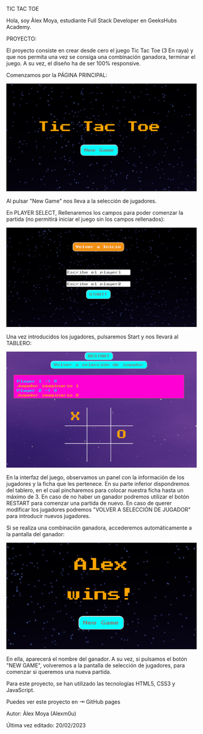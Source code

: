 TIC TAC TOE

Hola, soy Àlex Moya, estudiante Full Stack Developer en GeeksHubs Academy.

PROYECTO:

El proyecto consiste en crear desde cero el juego Tic Tac Toe (3 En raya) y que nos permita una vez se consiga una combinación ganadora, terminar el juego. A su vez, el diseño ha de ser 100% responsive.

Comenzamos por la PÁGINA PRINCIPAL:

![imagen](./img/INDEX.PNG)

Al pulsar "New Game" nos lleva a la selección de jugadores.

En PLAYER SELECT, Rellenaremos los campos para poder comenzar la partida (no permitirá iniciar el juego sin los campos rellenados):

![imagen](./img/playerselect.PNG)

Una vez introducidos los jugadores, pulsaremos Start y nos llevará al TABLERO: 

![imagen](./img/tablero.PNG)

En la interfaz del juego,  observamos un panel con la información de los jugadores y la ficha que les pertenece. En su parte inferior dispondremos del tablero, en el cual pincharemos para colocar nuestra ficha hasta un máximo de 3. En caso de no haber un ganador
podremos utilizar el botón RESTART para comenzar una partida de nuevo. En caso de querer modificar los jugadores podremos "VOLVER A SELECCIÓN DE JUGADOR" para introducir nuevos jugadores.

Si se realiza una combinación ganadora, accederemos automáticamente a la pantalla del ganador:

![imagen](./img/Win.PNG)

En ella, aparecerá el nombre del ganador. A su vez, si pulsamos el botón "NEW GAME", volveremos  a la pantalla de selección de jugadores, para comenzar si queremos una nueva partida.

Para este proyecto, se han utilizado las tecnologías HTML5, CSS3 y JavaScript.

Puedes ver este proyecto en ⇥ GitHub pages

Autor: Àlex Moya (Alexm0u)

Última vez editado: 20/02/2023
